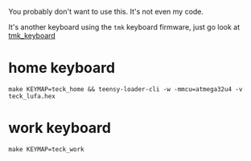 You probably don't want to use this. It's not even my code.

It's another keyboard using the `tmk` keyboard firmware, just go look at [tmk_keyboard](https://github.com/tmk/tmk_keyboard)

# home keyboard

```
make KEYMAP=teck_home && teensy-loader-cli -w -mmcu=atmega32u4 -v teck_lufa.hex
```

# work keyboard

```
make KEYMAP=teck_work
```
